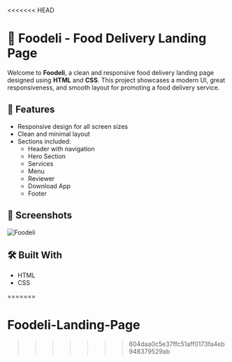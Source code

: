 <<<<<<< HEAD
# 🍔 Foodeli - Food Delivery Landing Page

Welcome to **Foodeli**, a clean and responsive food delivery landing page designed using **HTML** and **CSS**. This project showcases a modern UI, great responsiveness, and smooth layout for promoting a food delivery service.

## 🚀 Features

- Responsive design for all screen sizes
- Clean and minimal layout
- Sections included:
  - Header with navigation
  - Hero Section
  - Services
  - Menu
  - Reviewer
  - Download App
  - Footer

## 📸 Screenshots
![Foodeli](https://github.com/user-attachments/assets/230e7de3-4c98-4c69-965e-5b6e02468b10)

## 🛠️ Built With

- HTML
- CSS

=======
# Foodeli-Landing-Page
>>>>>>> 604daa0c5e37ffc51aff0173fa4eb948379529ab
